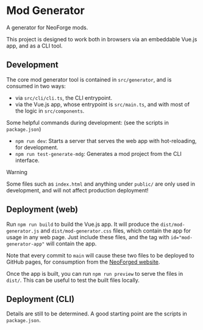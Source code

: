 # Mod Generator
A generator for NeoForge mods.

This project is designed to work both in browsers via an embeddable Vue.js app,
and as a CLI tool.

## Development
The core mod generator tool is contained in `src/generator`, and is consumed in two ways:
- via `src/cli/cli.ts`, the CLI entrypoint.
- via the Vue.js app, whose entrypoint is `src/main.ts`, and with most of the logic in `src/components`.

Some helpful commands during development: (see the scripts in `package.json`)
- `npm run dev`: Starts a server that serves the web app with hot-reloading, for development.
- `npm run test-generate-mdg`: Generates a mod project from the CLI interface.

> [!WARNING]
> Some files such as `index.html` and anything under `public/` are only used in development,
> and will not affect production deployment!

## Deployment (web)
Run `npm run build` to build the Vue.js app.
It will produce the `dist/mod-generator.js` and `dist/mod-generator.css` files,
which contain the app for usage in any web page.
Just include these files, and the tag with `id="mod-generator-app"` will contain the app.

Note that every commit to `main` will cause these two files to be deployed to GitHub pages,
for consumption from the [NeoForged website](https://github.com/neoforged/websites).

Once the app is built, you can run `npm run preview` to serve the files in `dist/`.
This can be useful to test the built files locally.

## Deployment (CLI)
Details are still to be determined.
A good starting point are the scripts in `package.json`.
